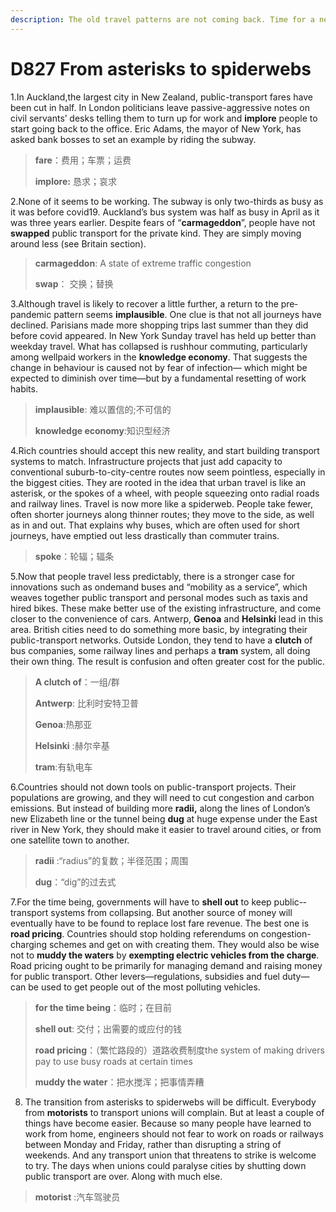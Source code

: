 ```yaml
---
description: The old travel patterns are not coming back. Time for a new approach to public transport
---
```


# D827 From asterisks to spiderwebs
1.In Auckland,the largest city in New Zealand, public-­transport fares have been cut in half. In London politicians leave passive-­aggressive notes on civil servants’ desks telling them to turn up for work and **implore** people to start going back to the of­fice. Eric Adams, the mayor of New York, has asked bank bosses to set an example by riding the subway.

> **fare**：费用；车票；运费
>
> **implore:** 恳求；哀求
>

2.None of it seems to be working. The subway is only two-thirds as busy as it was before covid­19. Auckland’s bus system was half as busy in April as it was three years earlier. Despite fears of “**carmageddon**”, people have not **swapped** public transport for the private kind. They are simply moving around less (see Britain section).

> **carmageddon**: A state of extreme traffic congestion
>
> **swap**： 交换；替换
>

3.Although travel is likely to recover a little further, a return to the pre­pandemic pattern seems **implausible**. One clue is that not all journeys have declined. Parisians made more shopping trips last summer than they did before covid appeared. In New York Sunday travel has held up better than weekday travel. What has collapsed is rush­hour commuting, particularly among well­paid workers in the **knowledge economy**. That suggests the change in behaviour is caused not by fear of infection— which might be expected to diminish over time—but by a fundamental resetting of work habits.

> **implausible**: 难以置信的;不可信的
>
> **knowledge economy**:知识型经济
>

4.Rich countries should accept this new reality, and start building transport systems to match. Infrastructure projects that just add capacity to conventional suburb-­to-­city­-centre routes now seem pointless, especially in the biggest cities. They are rooted in the idea that urban travel is like an asterisk, or the spokes of a wheel, with people squeezing onto radial roads and railway lines. Travel is now more like a spiderweb. People take fewer, often shorter journeys along thinner routes; they move to the side, as well as in and out. That explains why buses, which are often used for short journeys, have emptied out less drastically than commuter trains.

> **spoke**：轮辐；辐条
>

5.Now that people travel less predictably, there is a stronger case for innovations such as on­demand buses and “mobility as a service”, which weaves together public transport and personal modes such as taxis and hired bikes. These make better use of the existing infrastructure, and come closer to the convenience of cars. Antwerp, **Genoa** and **Helsinki** lead in this area. British cities need to do something more basic, by integrating their public-­transport networks. Outside London, they tend to have a **clutch** of bus companies, some railway lines and perhaps a **tram** system, all doing their own thing. The result is confusion and often greater cost for the public.

> **A clutch of**：一组/群
>
> **Antwerp**: 比利时安特卫普
>
> **Genoa**:热那亚
>
> **Helsinki** :赫尔辛基
>
> **tram**:有轨电车
>

6.Countries should not down tools on public-­transport projects. Their populations are growing, and they will need to cut congestion and carbon emissions. But instead of building more **radii,** along the lines of London’s new Elizabeth line or the tunnel being **dug** at huge expense under the East river in New York, they should make it easier to travel around cities, or from one satellite town to another.

> **radii** :“radius”的复数；半径范围；周围
>
> **dug**：“dig”的过去式
>

7.For the time being, governments will have to **shell out** to keep public-­transport systems from collapsing. But another source of money will eventually have to be found to replace lost fare revenue. The best one is **road pricing**. Countries should stop holding referendums on congestion­-charging schemes and get on with creating them. They would also be wise not to **muddy the waters** by **exempting electric vehicles from the charge**. Road pricing ought to be primarily for managing demand and raising money for public transport. Other levers—regulations, subsidies and fuel duty— can be used to get people out of the most polluting vehicles.

> **for the time being**：临时；在目前
>
> **shell out**: 交付；出需要的或应付的钱
>
> **road pricing**：（繁忙路段的）道路收费制度the system of making drivers pay to use busy roads at certain times
>
> **muddy the water**：把水搅浑；把事情弄糟
>

8. The transition from asterisks to spiderwebs will be difficult. Everybody from **motorists** to transport unions will complain. But at least a couple of things have become easier. Because so many people have learned to work from home, engineers should not fear to work on roads or railways between Monday and Friday, rather than disrupting a string of weekends. And any transport union that threatens to strike is welcome to try. The days when unions could paralyse cities by shutting down public transport are over. Along with much else.

> **motorist** :汽车驾驶员
>

